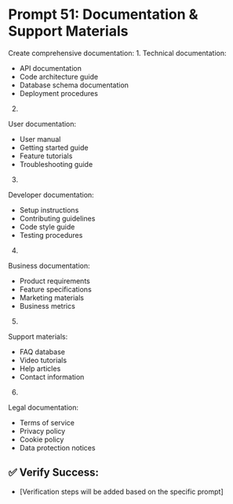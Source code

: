 # Prompt 51: Documentation & Support Materials

Create comprehensive documentation:
1.
Technical documentation:
 - API documentation
 - Code architecture guide
 - Database schema documentation
 - Deployment procedures
2.
User documentation:
 - User manual
 - Getting started guide
 - Feature tutorials
 - Troubleshooting guide
3.
Developer documentation:
 - Setup instructions
 - Contributing guidelines
 - Code style guide
 - Testing procedures
4.
Business documentation:
 - Product requirements
 - Feature specifications
 - Marketing materials
 - Business metrics
5.
Support materials:
 - FAQ database
 - Video tutorials
 - Help articles
 - Contact information
6.
Legal documentation:
 - Terms of service
 - Privacy policy
 - Cookie policy
 - Data protection notices

## ✅ Verify Success:
- [Verification steps will be added based on the specific prompt]

